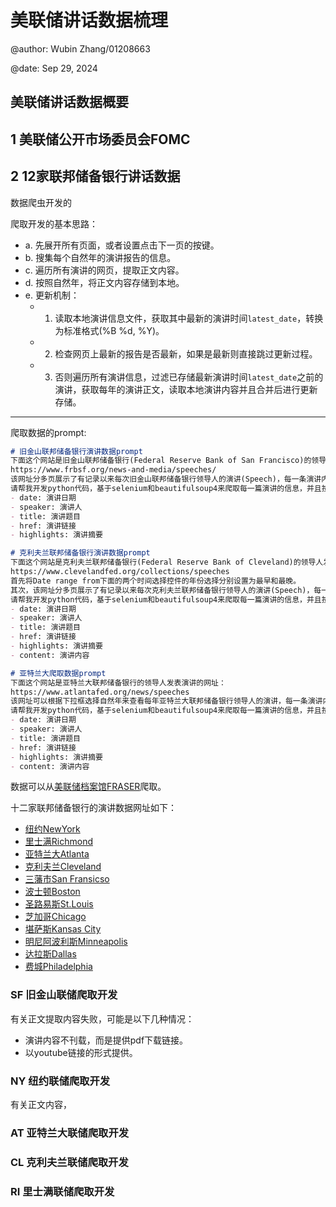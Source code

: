 # 美联储讲话数据梳理
@author: Wubin Zhang/01208663

@date: Sep 29, 2024

## 美联储讲话数据概要


## 1 美联储公开市场委员会FOMC


## 2 12家联邦储备银行讲话数据

数据爬虫开发的

爬取开发的基本思路：

- a. 先展开所有页面，或者设置点击下一页的按键。
- b. 搜集每个自然年的演讲报告的信息。
- c. 遍历所有演讲的网页，提取正文内容。
- d. 按照自然年，将正文内容存储到本地。
- e. 更新机制：
  - 1) 读取本地演讲信息文件，获取其中最新的演讲时间`latest_date`，转换为标准格式(%B %d, %Y)。
  - 2) 检查网页上最新的报告是否最新，如果是最新则直接跳过更新过程。
  - 3) 否则遍历所有演讲信息，过滤已存储最新演讲时间`latest_date`之前的演讲，获取每年的演讲正文，读取本地演讲内容并且合并后进行更新存储。

---

爬取数据的prompt:
```markdown
# 旧金山联邦储备银行演讲数据prompt
下面这个网站是旧金山联邦储备银行(Federal Reserve Bank of San Francisco)的领导人发表演讲的网址：
https://www.frbsf.org/news-and-media/speeches/
该网址分多页展示了有记录以来每次旧金山联邦储备银行领导人的演讲(Speech)，每一条演讲内容的信息包括演讲链接、演讲人、演讲时间、摘要，其中日期的格式如`June 28, 2024`，链接文本为演讲标题。
请帮我开发python代码，基于selenium和beautifulsoup4来爬取每一篇演讲的信息，并且按照年份进行整理，最终将每年的演讲信息保存为一个json文件。每一篇演讲(Speech)的信息由一个字典来描述，包括如下键：
- date: 演讲日期
- speaker: 演讲人
- title: 演讲题目
- href: 演讲链接
- highlights: 演讲摘要

# 克利夫兰联邦储备银行演讲数据prompt
下面这个网站是克利夫兰联邦储备银行(Federal Reserve Bank of Cleveland)的领导人发表演讲的网址：
https://www.clevelandfed.org/collections/speeches
首先将Date range from下面的两个时间选择控件的年份选择分别设置为最早和最晚。
其次，该网址分多页展示了有记录以来每次克利夫兰联邦储备银行领导人的演讲(Speech)，每一条演讲内容的信息包括演讲链接、演讲人、演讲时间、摘要，其中日期的格式如`05.28.2024`，链接文本为演讲标题。
请帮我开发python代码，基于selenium和beautifulsoup4来爬取每一篇演讲的信息，并且按照年份进行整理，最终将每年的演讲信息保存为一个json文件。每一篇演讲(Speech)的信息由一个字典来描述，包括如下键：
- date: 演讲日期
- speaker: 演讲人
- title: 演讲题目
- href: 演讲链接
- highlights: 演讲摘要
- content: 演讲内容

# 亚特兰大爬取数据prompt
下面这个网站是亚特兰大联邦储备银行的领导人发表演讲的网址：
https://www.atlantafed.org/news/speeches
该网址可以根据下拉框选择自然年来查看每年亚特兰大联邦储备银行领导人的演讲，每一条演讲内容的信息包括日期、演讲链接、摘要，其中日期的格式如Sep 23, 2024，链接文本为演讲标题。
请帮我开发python代码，基于selenium和beautifulsoup4来爬取每一篇演讲的信息，并且按照年份进行整理，最终将每年的演讲信息保存为一个json文件。每一篇演讲(Speech)的信息由一个字典来描述，包括如下键：
- date: 演讲日期
- speaker: 演讲人
- title: 演讲题目
- href: 演讲链接
- highlights: 演讲摘要
- content: 演讲内容
```


数据可以从[美联储档案馆FRASER](https://fraser.stlouisfed.org/archival)爬取。
  
十二家联邦储备银行的演讲数据网址如下：
- [纽约NewYork](https://www.newyorkfed.org/newsevents/speeches/index)
- [里士满Richmond](https://www.richmondfed.org/press_room/speeches)
- [亚特兰大Atlanta](https://www.atlantafed.org/news/speeches)
- [克利夫兰Cleveland](https://www.clevelandfed.org/collections/speeches?df=1980-1-1&dt=2025-12-31)
- [三藩市San Fransicso](https://www.frbsf.org/news-and-media/speeches/)
- [波士顿Boston](https://www.bostonfed.org/news-and-events/speeches.aspx)
- [圣路易斯St.Louis](https://www.stlouisfed.org/events)
- [芝加哥Chicago](https://www.chicagofed.org/publications/speeches/speech-archive)
- [堪萨斯Kansas City](https://www.kansascityfed.org/search/?filter-section=page&sorting=recent&page-filter-category=6&6-12=1032%2C5803%2C14344%2C1044%2C1175%2C6004%2C7618%2C14391%2C975%2C14809%2C11588%2C5804%2C5801%2C1023%2C1186&6-13=19%2C27%2C31%2C38%2C41%2C44%2C45%2C78%2C87%2C90%2C324%2C371%2C500&page-number=1&perpage=100)
- [明尼阿波利斯Minneapolis](https://www.minneapolisfed.org/publications-archive/all-speeches)
- [达拉斯Dallas](https://www.dallasfed.org/news/speeches)
- [费城Philadelphia](https://www.philadelphiafed.org/search-results?searchtype=speeches)

### SF 旧金山联储爬取开发

有关正文提取内容失败，可能是以下几种情况：
- 演讲内容不刊载，而是提供pdf下载链接。
- 以youtube链接的形式提供。

### NY 纽约联储爬取开发

有关正文内容，

### AT 亚特兰大联储爬取开发

### CL 克利夫兰联储爬取开发

### RI 里士满联储爬取开发
